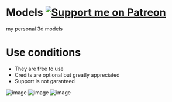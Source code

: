# Models [![Support me on Patreon](https://img.shields.io/endpoint.svg?url=https%3A%2F%2Fshieldsio-patreon.vercel.app%2Fapi%3Fusername%3Dsomeone_s%26type%3Dpatrons&style=flat)](https://patreon.com/someone_s)
my personal 3d models

# Use conditions
- They are free to use
- Credits are optional but greatly appreciated
- Support is not garanteed

![image](https://user-images.githubusercontent.com/64344019/158789459-a262d166-1ac9-4c1c-bcfc-b7a1bcc19b7d.png)
![image](https://user-images.githubusercontent.com/64344019/158789656-afa86f85-a5ad-4088-a010-818613d20bad.png)
![image](https://user-images.githubusercontent.com/64344019/158789734-dc890c89-bfde-46dd-b4c3-dbe5057710e3.png)
